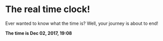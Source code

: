 # The real time clock!

Ever wanted to know what the time is? Well, your journey is about to end!

**The time is Dec 02, 2017, 19:08**